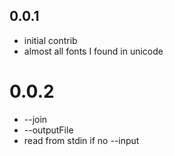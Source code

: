## 0.0.1

 * initial contrib
 * almost all fonts I found in unicode 

# 0.0.2
 * --join
 * --outputFile
 * read from stdin if no --input